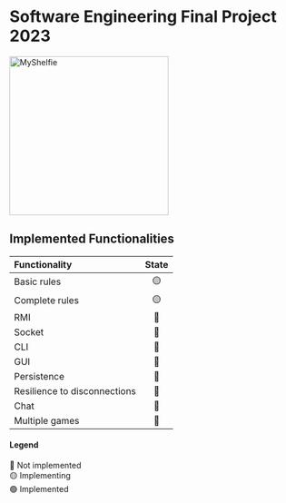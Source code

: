 # Software Engineering Final Project 2023
<img src="https://cf.geekdo-images.com/kWW4D9SJKH6lCRi5b50kOw__itemrep/img/FWKd_m2MR5w8BhmicyR5yFNWx3U=/fit-in/246x300/filters:strip_icc()/pic6951487.png" width=280px height=280px alt="MyShelfie">

## Implemented Functionalities
| Functionality                | State |
|:-----------------------------|:-----:|
| Basic rules                  |  🟡   |
| Complete rules               |  🟡   |
| RMI                          |  🔴   |
| Socket                       |  🔴   |
| CLI                          |  🔴   |
| GUI                          |  🔴   |
| Persistence                  |  🔴   |
| Resilience to disconnections |  🔴   |
| Chat                         |  🔴   |
| Multiple games               |  🔴   |

#### Legend
🔴 Not implemented<br>
🟡 Implementing<br>
🟢 Implemented<br>
